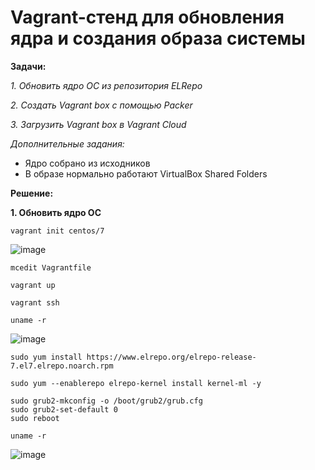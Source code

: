 # Vagrant-стенд для обновления ядра и создания образа системы

**Задачи:**

  *1. Обновить ядро ОС из репозитория ELRepo*
  
  *2. Создать Vagrant box c помощью Packer*

  *3. Загрузить Vagrant box в Vagrant Cloud*
  
   *Дополнительные задания:*
   - Ядро собрано из исходников
   - В образе нормально работают VirtualBox Shared Folders

**Решение:**

**1. Обновить ядро ОС**

```
vagrant init centos/7
```

![image](https://github.com/lettache/Otus-Administrator-Linux-Pro-Kryuchkov_VV/assets/84719218/79866c1a-c124-49d6-a217-191141c68d83)

```
mcedit Vagrantfile
```

```
vagrant up
```

```
vagrant ssh 
```

```
uname -r
```
![image](https://github.com/lettache/Otus-Administrator-Linux-Pro-Kryuchkov_VV/assets/84719218/4c047a55-3fca-4f85-b7da-785d9c82523e)

```
sudo yum install https://www.elrepo.org/elrepo-release-7.el7.elrepo.noarch.rpm
```

```
sudo yum --enablerepo elrepo-kernel install kernel-ml -y
```

```
sudo grub2-mkconfig -o /boot/grub2/grub.cfg
sudo grub2-set-default 0
sudo reboot
```

```
uname -r
```

![image](https://github.com/lettache/Otus-Administrator-Linux-Pro-Kryuchkov_VV/assets/84719218/422200f4-23c2-4494-875b-1930381c7dc1)




